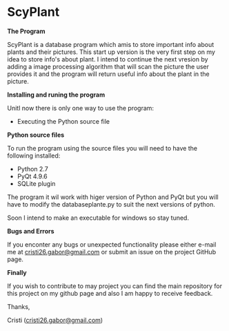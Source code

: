 # ScyPlant
<b> The Program </b>

ScyPlant is a database program which amis to store important info about plants and their pictures. This start up version is the very first step on my idea to store info's about plant. I intend to continue the next vresion by adding a image processing algorithm that will scan the picture the user provides it and the program 
will return useful info about the plant in the picture. 

<b> Installing and runing the program </b>

Unitl now there is only one way to use the program:

- Executing the Python source file


<b> Python source files </b>

To run the program using the source files you will need to have the following installed:

- Python 2.7
- PyQt 4.9.6
- SQLite plugin

The program it wil work with higer version of Python and PyQt but you will have to modify 
the databaseplante.py to suit the next versions of python. 

Soon I intend to make an executable for windows so stay tuned.

<b> Bugs and Errors </b>

If you enconter any bugs or unexpected functionality please either e-mail me at 
cristi26.gabor@gmail.com or submit an issue on the project GitHub page.

<b> Finally </b>

If you wish to contribute to may project you can find the main repository for this project on my github page and also I am happy
to receive feedback. 

Thanks, 

Cristi (cristi26.gabor@gmail.com)
